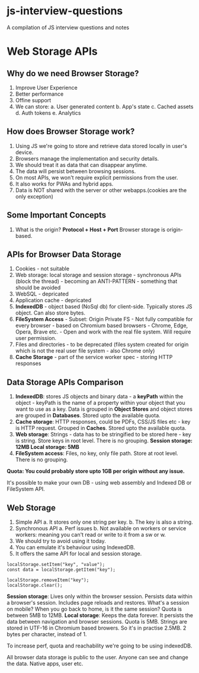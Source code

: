 # js-interview-questions
A compilation of JS interview questions and notes


# Web Storage APIs

## Why do we need Browser Storage?
1. Improve User Experience
2. Better performance
3. Offine support
4. We can store:
   a. User generated content
   b. App's state
   c. Cached assets
   d. Auth tokens
   e. Analytics

## How does Browser Storage work?
1. Using JS we're going to store and retrieve data stored locally in user's device.
2. Browsers manage the implementation and security details.
3. We should treat it as data that can disappear anytime.
4. The data will persist between browsing sessions.
5. On most APIs, we won't require explicit permissions from the user.
6. It also works for PWAs and hybrid apps.
7. Data is NOT shared with the server or other webapps.(cookies are the only exception)

## Some Important Concepts
1. What is the origin?
   **Protocol + Host + Port**
   Browser storage is origin-based.

## APIs for Browser Data Storage
1. Cookies - not suitable
2. Web storage: local storage and session storage - synchronous APIs (block the thread) - becoming an ANTI-PATTERN - something that should be avoided
3. WebSQL - depricated
4. Application cache - depricated
5. **IndexedDB** - object based (NoSql db) for client-side. Typically stores JS object. Can also store bytes.
6. **FileSystem Access** - Subset: Origin Private FS - Not fully compatible for every browser - based on Chromium based browsers - Chrome, Edge, Opera, Brave etc. - Open and work with the real file system. Will require user permission.
7. Files and directories - to be deprecated (files system created for origin which is not the real user file system - also Chrome only)
8. **Cache Storage** - part of the service worker spec - storing HTTP responses

## Data Storage APIs Comparison
1. **IndexedDB**: stores JS objects and binary data - a **keyPath** within the object - keyPath is the name of a property within your object that you want to use as a key. Data is grouped in **Object Stores** and object stores are grouped in **Databases**. Stored upto the available quota.
2. **Cache storage**: HTTP responses, could be PDFs, CSS/JS files etc - key is HTTP request. Grouped in **Caches**. Stored upto the available quota.
3. **Web storage**: Strings - data has to be stringified to be stored here - key is string. Store keys in root level. There is no grouping. **Session storage: 12MB Local storage: 5MB**
4. **FileSystem access**: Files, no key, only file path. Store at root level. There is no grouping.

**Quota: You could probably store upto 1GB per origin without any issue.**

It's possible to make your own DB - using web assembly and Indexed DB or FileSystem API. 

## Web Storage
1. Simple API
   a. It stores only one string per key.
   b. The key is also a string.
2. Synchronous API
   a. Perf issues
   b. Not available on workers or service workers: meaning you can't read or write to it from a sw or w.
3. We should try to avoid using it today.
4. You can emulate it's behaviour using IndexedDB.
5. It offers the same API for local and session storage.
   
```
localStorage.setItem("key", "value");
const data = localStorage.getItem("key");

localStorage.removeItem("key");
localStorage.clear();

```
**Session storage**: Lives only within the browser session. Persists data within a browser's session. Includes page reloads and restores. What's a session on mobile? When you go back to home, is it the same session? Quota is between 5MB to 12MB. 
**Local storage**: Keeps the data forever. It persists the data between navigation and browser sessions. Quota is 5MB. Strings are stored in UTF-16 in Chromium based browers. So it's in practise 2.5MB. 2 bytes per character, instead of 1.

To increase perf, quota and reachability we're going to be using indexedDB.

All browser data storage is public to the user. Anyone can see and change the data. Native apps, user etc.







